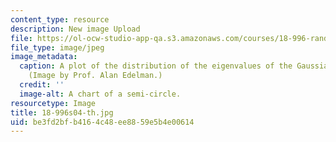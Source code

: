 ```yaml
---
content_type: resource
description: New image Upload
file: https://ol-ocw-studio-app-qa.s3.amazonaws.com/courses/18-996-random-matrix-theory-and-its-applications-spring-2004/be3fd2bfb4164c48ee8859e5b4e00614_18-996s04-th.jpg
file_type: image/jpeg
image_metadata:
  caption: A plot of the distribution of the eigenvalues of the Gaussian Unitary Ensemble.
    (Image by Prof. Alan Edelman.)
  credit: ''
  image-alt: A chart of a semi-circle.
resourcetype: Image
title: 18-996s04-th.jpg
uid: be3fd2bf-b416-4c48-ee88-59e5b4e00614
---
```

